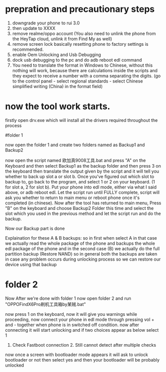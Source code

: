 # prepration and precautionary steps

1. downgrade your phone to rui 3.0
2. then update to XXXX
3. remove realme/oppo account (You also need to unlink the phone from the HeyTap cloud, unlink it from Find My as well)
4. remove screen lock
basically resetting phone to factory settings is recommended.
5. enable Oem Unlocking and Usb Debugging
6. dock usb debugging to the pc and do adb reboot edl command
7. You need to translate the format in Windows to Chinese, without this nothing will work, because there are calculations inside the scripts and they expect to receive a number with a comma separating the digits. (go to the control panel - select regional standards - select Chinese simplified writing (China) in the format field)

# now the tool work starts.

firstly open drv.exe which will install all the drivers required throughout the process

#folder 1

now open the folder 1 and create two folders named as Backup1 and Backup2

now open the script named 欧加真9008工具.bat and press "A" on the Keyboard and then select Backup1 as the backup folder and then press 3 on the keyboard
then translate the output given by the script and it will tell you whether to back up slot a or slot b. Once you've figured out which slot to backup to, 
go back to the program, and select 1 or 2 on your keyboard. (1 for slot a, 2 for slot b). Put your phone into edl mode, either via what I said above, or adb reboot edl. Let the script run until FULLY complete, script will ask you whether to return to main menu or reboot phone once it's completed (in chinese).
Now after the tool has returned to main menu, Press "B" on the keyboard and choose Backup2 Folder this time and select the slot which you used in the previous method and let the script run and do the backup.

Now our Backup part is done

Explaination for these A & B backups: so in first when select A in that case we actually read the whole package of the phone and backups the whole edl package of the phone
and in the second case (B) we actually do the full partition backup (Restore NAND) 
so in general both the backups are taken in case any problem occurs during unlocking process so we can restore our device using that backup

# folder 2

Now After we're done with folder 1
now open folder 2 and run "OPPOFindX6Pro刷机工具箱by某贼.bat"

now press 1 on the keyboard, now it will give you warnings while proceeding,
now connect your phone in edl mode through pressing vol + and - together when phone is in switched off condition.
now after connecting it will start unlocking and if two choices appear as below select 1

 1. Check Fastboot connection   2. Still cannot detect after multiple checks

now once a screen with bootloader mode appears it will ask to unlock bootloader or not then select yes 
and then your bootloader will be probably unlocked